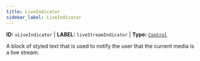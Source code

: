 ```yaml
---
title: LiveIndicator
sidebar_label: LiveIndicator
---
```


**ID:** `vLiveIndicator` | **LABEL:** `liveStreamIndicator` | **Type:** [`Control`](./control-interface.md)

A block of styled text that is used to notify the user that the current media is a live stream.